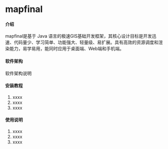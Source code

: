 # mapfinal

#### 介绍
mapfinal是基于 Java 语言的极速GIS基础开发框架，其核心设计目标是开发迅速、代码量少、学习简单、功能强大、轻量级、易扩展。具有高效的资源调度和渲染能力，易学易用，能同时应用于桌面端、Web端和手机端。

#### 软件架构
软件架构说明


#### 安装教程

1.  xxxx
2.  xxxx
3.  xxxx

#### 使用说明

1.  xxxx
2.  xxxx
3.  xxxx

